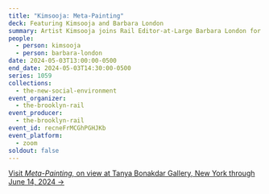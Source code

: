 ```yaml
---
title: "Kimsooja: Meta-Painting"
deck: Featuring Kimsooja and Barbara London
summary: Artist Kimsooja joins Rail Editor-at-Large Barbara London for a conversation.
people:
  - person: kimsooja
  - person: barbara-london
date: 2024-05-03T13:00:00-0500
end_date: 2024-05-03T14:30:00-0500
series: 1059
collections:
  - the-new-social-environment
event_organizer:
  - the-brooklyn-rail
event_producer:
  - the-brooklyn-rail
event_id: recneFrMCGhPGHJKb
event_platform:
  - zoom
soldout: false
---
```

[V﻿isit *Meta-Painting,* on view at Tanya Bonakdar Gallery, New York through June 14, 2024 →](https://www.tanyabonakdargallery.com/exhibitions/790-kimsooja-meta-painting-tanya-bonakdar-gallery-new-york/)